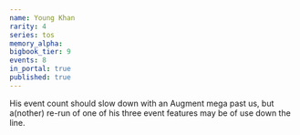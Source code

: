 ```yaml
---
name: Young Khan
rarity: 4
series: tos
memory_alpha:
bigbook_tier: 9
events: 8
in_portal: true
published: true
---
```


His event count should slow down with an Augment mega past us, but a(nother) re-run of one of his three event features may be of use down the line.

